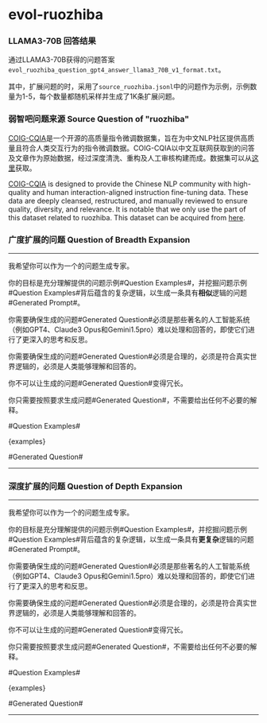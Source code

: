# evol-ruozhiba

### LLAMA3-70B 回答结果

通过LLAMA3-70B获得的问题答案```evol_ruozhiba_question_gpt4_answer_llama3_70B_v1_format.txt```。

其中，扩展问题的时，采用了```source_ruozhiba.jsonl```中的问题作为示例，示例数量为1-5，每个数量都随机采样并生成了1K条扩展问题。



### 弱智吧问题来源 Source Question of "ruozhiba"

[COIG-CQIA](https://github.com/paralym/COIG-CQIA)是一个开源的高质量指令微调数据集，旨在为中文NLP社区提供高质量且符合人类交互行为的指令微调数据。COIG-CQIA以中文互联网获取到的问答及文章作为原始数据，经过深度清洗、重构及人工审核构建而成。数据集可以从[这里](https://huggingface.co/datasets/m-a-p/COIG-CQIA)获取。

[COIG-CQIA](https://github.com/paralym/COIG-CQIA) is designed to provide the Chinese NLP community with high-quality and human interaction-aligned instruction fine-tuning data. 
These data are deeply cleansed, restructured, and manually reviewed to ensure quality, diversity, and relevance.
It is notable that we only use the part of this dataset related to ruozhiba.
This dataset can be acquired from [here](https://huggingface.co/datasets/m-a-p/COIG-CQIA).

### 广度扩展的问题 Question of Breadth Expansion

-----------------------

我希望你可以作为一个的问题生成专家。

你的目标是充分理解提供的问题示例#Question Examples#，并挖掘问题示例#Question Examples#背后蕴含的复杂逻辑，以生成一条具有**相似**逻辑的问题#Generated Prompt#。

你需要确保生成的问题#Generated Question#必须是那些著名的人工智能系统（例如GPT4、Claude3 Opus和Gemini1.5pro）难以处理和回答的，即使它们进行了更深入的思考和反思。

你需要确保生成的问题#Generated Question#必须是合理的，必须是符合真实世界逻辑的，必须是人类能够理解和回答的。

你不可以让生成的问题#Generated Question#变得冗长。

你只需要按照要求生成问题#Generated Question#，不需要给出任何不必要的解释。

#Question Examples#

{examples}

#Generated Question#

-----------------------

### 深度扩展的问题 Question of Depth Expansion

-----------------------

我希望你可以作为一个的问题生成专家。

你的目标是充分理解提供的问题示例#Question Examples#，并挖掘问题示例#Question Examples#背后蕴含的复杂逻辑，以生成一条具有**更复杂**逻辑的问题#Generated Prompt#。

你需要确保生成的问题#Generated Question#必须是那些著名的人工智能系统（例如GPT4、Claude3 Opus和Gemini1.5pro）难以处理和回答的，即使它们进行了更深入的思考和反思。

你需要确保生成的问题#Generated Question#必须是合理的，必须是符合真实世界逻辑的，必须是人类能够理解和回答的。

你不可以让生成的问题#Generated Question#变得冗长。

你只需要按照要求生成问题#Generated Question#，不需要给出任何不必要的解释。

#Question Examples#

{examples}

#Generated Question#


-----------------------
